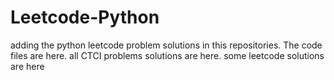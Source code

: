 # Leetcode-Python
adding the python leetcode problem solutions in this repositories. 
The code files are here.
all CTCI problems solutions are here.
some leetcode solutions are here















































































































































































































































































































































































































































































































































































































































































































































































